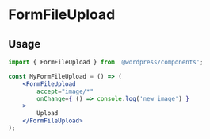# FormFileUpload

## Usage

```jsx
import { FormFileUpload } from '@wordpress/components';

const MyFormFileUpload = () => (
	<FormFileUpload
		accept="image/*"
		onChange={ () => console.log('new image') }
	>
		Upload
	</FormFileUpload>
);
```
